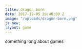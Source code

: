```yaml
---
title: dragon born
date: 2017-12-05 20:40:00 Z
image: "/uploads/dragon-born.png"
is new:
layout: game 
---
```


something long about games